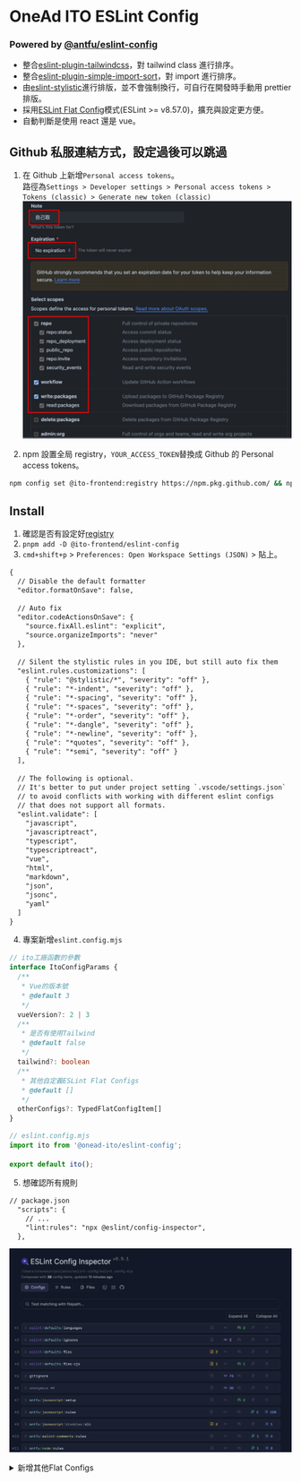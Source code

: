 # OneAd ITO ESLint Config

### Powered by [@antfu/eslint-config](https://github.com/antfu/eslint-config/tree/main)

- 整合[eslint-plugin-tailwindcss](https://github.com/francoismassart/eslint-plugin-tailwindcss)，對 tailwind class 進行排序。
- 整合[eslint-plugin-simple-import-sort](https://github.com/lydell/eslint-plugin-simple-import-sort)，對 import 進行排序。
- 由[eslint-stylistic](https://github.com/eslint-stylistic/eslint-stylistic)進行排版，並不會強制換行，可自行在開發時手動用 prettier 排版。
- 採用[ESLint Flat Config](https://eslint.org/docs/latest/use/configure/configuration-files)模式(ESLint >= v8.57.0)，擴充與設定更方便。
- 自動判斷是使用 react 還是 vue。

## Github 私服連結方式，設定過後可以跳過

1. 在 Github 上新增`Personal access tokens`。
   <br />路徑為`Settings > Developer settings > Personal access tokens > Tokens (classic) > Generate new token (classic)`
   ![](generate-token.png)

2. npm 設置全局 registry，`YOUR_ACCESS_TOKEN`替換成 Github 的 Personal access tokens。

```bash
npm config set @ito-frontend:registry https://npm.pkg.github.com/ && npm config set //npm.pkg.github.com/:_authToken=YOUR_ACCESS_TOKEN
```

## Install

1. 確認是否有設定好[registry](#github私服連結方式設定過後可以跳過)
2. `pnpm add -D @ito-frontend/eslint-config`
3. `cmd+shift+p` > `Preferences: Open Workspace Settings (JSON)` > 貼上。

```jsonc
{
  // Disable the default formatter
  "editor.formatOnSave": false,

  // Auto fix
  "editor.codeActionsOnSave": {
    "source.fixAll.eslint": "explicit",
    "source.organizeImports": "never"
  },

  // Silent the stylistic rules in you IDE, but still auto fix them
  "eslint.rules.customizations": [
    { "rule": "@stylistic/*", "severity": "off" },
    { "rule": "*-indent", "severity": "off" },
    { "rule": "*-spacing", "severity": "off" },
    { "rule": "*-spaces", "severity": "off" },
    { "rule": "*-order", "severity": "off" },
    { "rule": "*-dangle", "severity": "off" },
    { "rule": "*-newline", "severity": "off" },
    { "rule": "*quotes", "severity": "off" },
    { "rule": "*semi", "severity": "off" }
  ],

  // The following is optional.
  // It's better to put under project setting `.vscode/settings.json`
  // to avoid conflicts with working with different eslint configs
  // that does not support all formats.
  "eslint.validate": [
    "javascript",
    "javascriptreact",
    "typescript",
    "typescriptreact",
    "vue",
    "html",
    "markdown",
    "json",
    "jsonc",
    "yaml"
  ]
}
```

4. 專案新增`eslint.config.mjs`

```ts
// ito工廠函數的參數
interface ItoConfigParams {
  /**
   * Vue的版本號
   * @default 3
   */
  vueVersion?: 2 | 3
  /**
   * 是否有使用Tailwind
   * @default false
   */
  tailwind?: boolean
  /**
   * 其他自定義ESLint Flat Configs
   * @default []
   */
  otherConfigs?: TypedFlatConfigItem[]
}
```

```ts
// eslint.config.mjs
import ito from '@onead-ito/eslint-config';

export default ito();
```

5. 想確認所有規則

```jsonc
// package.json
  "scripts": {
    // ...
    "lint:rules": "npx @eslint/config-inspector",
  },
```
![alt text](config-Inspector.png)

<details>
<summary>新增其他Flat Configs</summary>

```ts
// eslint.config.mjs
import ito from '@onead-ito/eslint-config';
import pluginCypress from 'eslint-plugin-cypress/flat';
import sonarjs from 'eslint-plugin-sonarjs';

const cypressConfig = [
  pluginCypress.configs.recommended,
  {
    rules: {
      'cypress/no-unnecessary-waiting': 'off',
    },
  },
];

const sonarConfigs = [
  sonarjs.configs.recommended,
  {
    plugins: {
      sonarjs,
    },
  },
];

export default ito({
  otherConfigs: [...cypressConfig, ...sonarConfigs],
});
```

## Publish

1. `pnpm release`，`bumpp`會自動提升版號。
2. 到 Github 中新增 release，之後觸發 Github Actions 自動發布 package。
